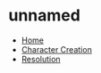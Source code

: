<!-- system/_sidebar.md -->

# unnamed

- [Home](/)
- [Character Creation](CCSummary.md)
- [Resolution](HBCore.md)
